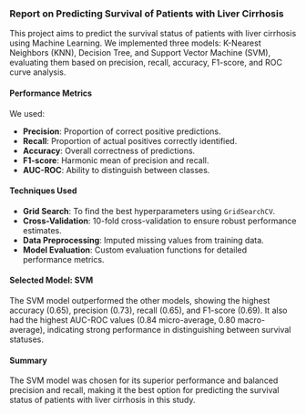### Report on Predicting Survival of Patients with Liver Cirrhosis

This project aims to predict the survival status of patients with liver cirrhosis using Machine Learning. We implemented three models: K-Nearest Neighbors (KNN), Decision Tree, and Support Vector Machine (SVM), evaluating them based on precision, recall, accuracy, F1-score, and ROC curve analysis.

#### Performance Metrics
We used:
- **Precision**: Proportion of correct positive predictions.
- **Recall**: Proportion of actual positives correctly identified.
- **Accuracy**: Overall correctness of predictions.
- **F1-score**: Harmonic mean of precision and recall.
- **AUC-ROC**: Ability to distinguish between classes.

#### Techniques Used
- **Grid Search**: To find the best hyperparameters using `GridSearchCV`.
- **Cross-Validation**: 10-fold cross-validation to ensure robust performance estimates.
- **Data Preprocessing**: Imputed missing values from training data.
- **Model Evaluation**: Custom evaluation functions for detailed performance metrics.

#### Selected Model: SVM
The SVM model outperformed the other models, showing the highest accuracy (0.65), precision (0.73), recall (0.65), and F1-score (0.69). It also had the highest AUC-ROC values (0.84 micro-average, 0.80 macro-average), indicating strong performance in distinguishing between survival statuses.

#### Summary
The SVM model was chosen for its superior performance and balanced precision and recall, making it the best option for predicting the survival status of patients with liver cirrhosis in this study.
